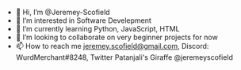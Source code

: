 - 👋 Hi, I’m @Jeremey-Scofield
- 👀 I’m interested in Software Develepment
- 🌱 I’m currently learning Python, JavaScript, HTML
- 💞️ I’m looking to collaborate on very beginner projects for now
- 📫 How to reach me jeremey.scofield@gmail.com, Discord: WurdMerchant#8248, Twitter Patanjali's Giraffe @jeremeyscofield

<!---
Jeremey-Scofield/Jeremey-Scofield is a ✨ special ✨ repository because its `README.md` (this file) appears on your GitHub profile.
You can click the Preview link to take a look at your changes.
--->
